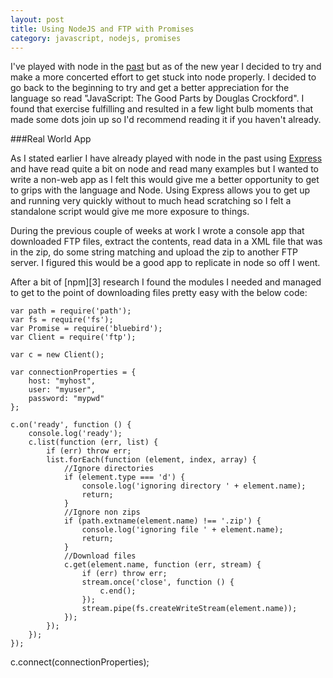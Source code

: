 ```yaml
---
layout: post
title: Using NodeJS and FTP with Promises
category: javascript, nodejs, promises
---
```

I've played with node in the [past][1] but as of the new year I decided to try and make a more concerted effort to get stuck into node properly.  I decided to go back to the beginning to try and get a better appreciation for the language so read "JavaScript: The Good Parts by Douglas Crockford".  I found that exercise fulfilling and resulted in a few light bulb moments that made some dots join up so I'd recommend reading it if you haven't already.

###Real World App

As I stated earlier I have already played with node in the past using [Express][2] and have read quite a bit on node and read many examples but I wanted to write a non-web app as I felt this would give me a better opportunity to get to grips with the language and Node. Using Express allows you to get up and running very quickly without to much head scratching so I felt a standalone script would give me more exposure to things.

<!--excerpt-->

During the previous couple of weeks at work I wrote a console app that downloaded FTP files, extract the contents, read data in a XML file that was in the zip, do some string matching and upload the zip to another FTP server.  I figured this would be a good app to replicate in node so off I went.

After a bit of [npm][3] research I found the modules I needed and managed to get to the point of downloading files pretty easy with the below code:

    var path = require('path');
    var fs = require('fs');
    var Promise = require('bluebird');
    var Client = require('ftp');
    
    var c = new Client();
    
    var connectionProperties = {
        host: "myhost",
        user: "myuser",
        password: "mypwd"
    };
    
    c.on('ready', function () {
        console.log('ready');
        c.list(function (err, list) {
            if (err) throw err;
            list.forEach(function (element, index, array) {
                //Ignore directories
                if (element.type === 'd') {
                    console.log('ignoring directory ' + element.name);
                    return;
                }
                //Ignore non zips
                if (path.extname(element.name) !== '.zip') {
                    console.log('ignoring file ' + element.name);
                    return;
                }
                //Download files
                c.get(element.name, function (err, stream) {
                    if (err) throw err;
                    stream.once('close', function () {
                        c.end();
                    });
                    stream.pipe(fs.createWriteStream(element.name));
                });
            });
        });
    });


c.connect(connectionProperties);




  [1]: http://blog.jonathanchannon.com/2012/10/08/node-js-express-hello-world-formula-1-style/
  [2]: http://expressjs.com/